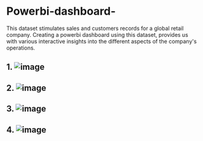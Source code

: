 # Powerbi-dashboard-
This dataset stimulates sales and customers records for a global retail company. Creating a powerbi dashboard using this dataset, provides us with various interactive insights into the different aspects of the company's operations.
## 1. ![image](https://github.com/sshreyaa05/Powerbi-dashboard-/assets/132264752/c7cc67d3-b8bf-4942-a304-279f04fe7924)
## 2. ![image](https://github.com/sshreyaa05/Powerbi-dashboard-/assets/132264752/561a5041-3d6f-4734-a23a-1115192e7086)
## 3. ![image](https://github.com/sshreyaa05/Powerbi-dashboard-/assets/132264752/8028f8f2-34b4-4a48-8c58-8c3fa35603bb)
## 4. ![image](https://github.com/sshreyaa05/Powerbi-dashboard-/assets/132264752/baaa3145-d77e-4a62-84fc-eeef7a43b86d)


